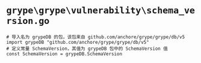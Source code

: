 # `grype\grype\vulnerability\schema_version.go`

```
# 导入名为 grypeDB 的包，该包来自 github.com/anchore/grype/grype/db/v5
import grypeDB "github.com/anchore/grype/grype/db/v5"
# 定义常量 SchemaVersion，其值为 grypeDB 包中的 SchemaVersion 值
const SchemaVersion = grypeDB.SchemaVersion
```